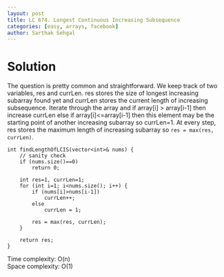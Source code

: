 ```yaml
---
layout: post
title: LC 674. Longest Continuous Increasing Subsequence
categories: [easy, arrays, facebook]
author: Sarthak Sehgal
---
```

# Solution
The question is pretty common and straightforward. We keep track of two variables, res and currLen. res stores the size of longest increasing subarray found yet and currLen stores the current length of increasing subsequence. Iterate through the array and if array[i] > array[i-1] then increase currLen else if array[i]<=array[i-1] then this element may be the starting point of another increasing subarray so currLen=1. At every step, res stores the maximum length of increasing subarray so `res = max(res, currLen)`.

```
int findLengthOfLCIS(vector<int>& nums) {
    // sanity check
    if (nums.size()==0)
        return 0;

    int res=1, currLen=1;
    for (int i=1; i<nums.size(); i++) {
        if (nums[i]>nums[i-1])
            currLen++;
        else
            currLen = 1;

        res = max(res, currLen);
    }

    return res;
}
```
Time complexity: O(n)  
Space complexity: O(1)